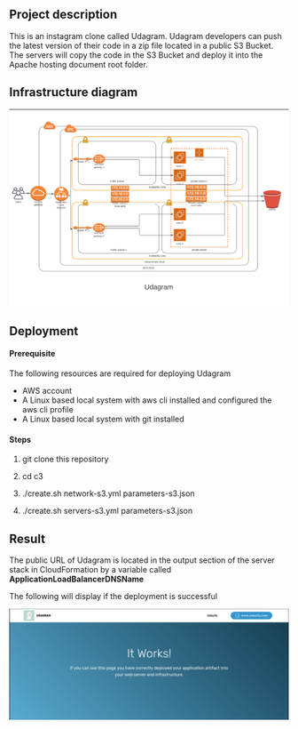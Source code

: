 ## Project description

This is an instagram clone called Udagram. Udagram developers can push the latest version of their code in a zip file located in a public S3 Bucket. The servers will copy the code in the S3 Bucket and deploy it into the Apache hosting document root folder.

## Infrastructure diagram

![](./Udagram%20infrastructure.png)

## Deployment

#### Prerequisite

The following resources are required for deploying Udagram

- AWS account
- A Linux based local system with aws cli installed and configured the aws cli profile
- A Linux based local system with git installed

#### Steps

1. git clone this repository

2. cd c3

3. ./create.sh <network stack name> network-s3.yml parameters-s3.json

4. ./create.sh <server stack name> servers-s3.yml parameters-s3.json

   [^1]: The AWS region that the infrastructure deploy is in us-west-2
   [^2]: When creating the infrastructure in step 4, you should allow step 3 to finish before  executing it. The status of the execution can be viewed in CloudFormation section in the AWS management console

## Result

The public URL of Udagram is located in the output section of the server stack in CloudFormation by a variable called **ApplicationLoadBalancerDNSName**

The following will display if the deployment is successful

![](./Udagram.png)



